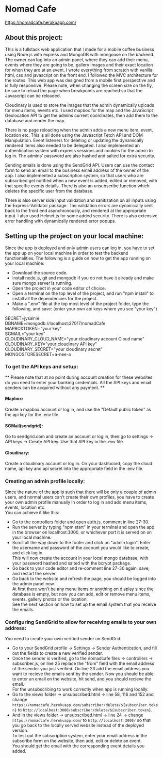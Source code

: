 # Nomad Cafe
https://nomadcafe.herokuapp.com/

## About this project:
This is a fullstack web application that I made for a mobile coffee business using Node.js with express and MongoDB with mongoose on the backend. The owner can log into an admin panel, where they can add their menu, events where they are going to be, gallery images and their exact location for when they are at an event. 
I wrote everything from scratch with vanilla html, css and javascript on the front end. I followed the MVC architecture for the routes.
This web app was designed from a mobile first perspective and is fully responsive.
Please note, when changing the screen size on the fly, be sure to reload the page when breakpoints are reached so that the Javascript can be reloaded.

Cloudinary is used to store the images that the admin dynamically uploads for menu items, events etc.
I used mapbox for the map and the JavaScript Geolocation API to get the admins current coordinates, then add them to the database and render the map.

There is no page reloading when the admin adds a new menu item, event, location etc. This is all done using the Javascript Fetch API and DOM Manipulation.
Event listeners for deleting or updating the dynamically rendered items also needed to be delegated.
I also implemented an authentication system with express sessions and cookies for the admin to log in.
The admins' password are also hashed and salted for extra security.

Sending emails is done using the SendGrid API. Users can use the contact form to send an email to the business email address of the owner of the app.
I also implemented a subscription system, so that users who are subscribed get notified when a new event is added, edited or removed, with that specific events details.
There is also an unsubscribe function which deletes the specific user from the database.

There is also server side input validation and sanitization on all inputs using the Express-Validator package.
The validation errors are dynamically sent back to the front end asynchronously, and rendered at the appropriate input.
I also used Helmet.js for some added security. There is also extensive error handling with dynamically rendered error popups.

## Setting up the project on your local machine:
Since the app is deployed and only admin users can log in, you have to set the app up on your local machine in order to test the backend functionalities.
The following is a guide on how to get the app running on your local machine:

* Download the source code.
* Install node.js,  git and mongodb if you do not have it already and make sure mongo server is running.
* Open the project in your code editor of choice.
* Open a terminal on the top level of the project, and run "npm install" to install all the dependencies for the project.
* Make a ".env" file at the top most level of the project folder, type the following, and save: (enter your own api keys where you see "your key")

SECRET=jysalnie  
DBNAME=mongodb://localhost:27017/nomadCafe  
MAPBOXTOKEN="your key"  
SGMAIL="your key"  
CLOUDINARY_CLOUD_NAME="your cloudinary account Cloud name"  
CLOUDINARY_KEY="your cloudinary API key"  
CLOUDINARY_SECRET="your cloudinary secret"  
MONGOSTORESECRET=a-nee-a  


### To get the API keys and setup:
** Please note that at no point during account creation for these websites do you need to enter your banking credentials. All the API keys and email senders can be acquired without any payment. **
#### Mapbox:
Create a mapbox account or log in, and use the "Default public token" as the api key for the .env file.
#### SGMail(sendgrid):
Go to sendgrid.com and create an account or log in, then go to settings -> API keys -> Create API key. Use that API key in the .env file.
#### Cloudinary:
Create a cloudinary account or log in. On your dashboard, copy the cloud name, api key and api secret into the appropriate field in the .env file.

### Creating an admin profile locally:
Since the nature of the app is such that there will be only a couple of admin users, and normal users can't create their own profiles,
you have to create your own admin profile manually in order to log in and add menu items, events, location etc.  
You can achieve it like this:  
* Go to the controllers folder and open auth.js, comment in line 27-30.
* Run the server by typing "npm start" in your terminal and open the app in the browser on localhost:3000, or whichever port it is served on on your local machine.
* Scroll all the way down to the footer and click on "admin login". Enter the username and password of the account you would like to create, and click log in.  
This will now create the account in your local mongo database, with your password hashed and salted with the bcrypt package.
* Go back to your code editor and re-comment line 27-30 again, save, and restart the server.
* Go back to the website and refresh the page, you should be logged into the admin panel now.  
At first there won't be any menu items or anything on display since the database is empty, but now you can add, edit or remove menu items, events, gallery photos or the location.  
See the next section on how to set up the email system that you receive the emails.  

### Configuring SendGrid to allow for receiving emails to your own address:
You need to create your own verified sender on SendGrid.  
* Go to your SendGrid profile -> Settings -> Sender Authentication, and fill out the fields to create a new verified sender.
* Once the sender is verified, go to the nomadcafe files -> controllers -> subscriber.js, on line 25 replace the "from" field with the email address of the sender you just verified. On line 23 add the email address you want to recieve the emails sent by the sender.
Now you should be able to enter an email on the website, hit send, and you should recieve the email.   
For the unsubscribing to work correctly when app is running locally:  
* Go to the views folder -> unsubscribed.html -> line 58, 116 and 152 and change `https://nomadcafe.herokuapp.com/subscriber/delete/${subscriber.token}` to `http://localhost:3000/subscriber/delete/${subscriber.token}`.
* And in the views folder -> unsubscribed.html -> line 24 -> change `https://nomadcafe.herokuapp.com/` to `http://localhost:3000/` so that you go back to the locally served website instead of the deployed version.  
To test out the subscription system, enter your email address in the subscribe form on the website, then add, edit or delete an event.  
You should get the email with the corresponding event details you added. 
